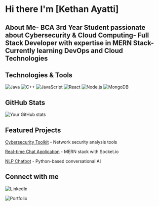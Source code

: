  # Hi there  I'm [Kethan Ayatti]
 
##  About Me- BCA 3rd Year Student passionate about Cybersecurity & Cloud Computing- Full Stack Developer with expertise in MERN Stack- Currently learning DevOps and Cloud Technologies

 ##  Technologies & Tools
 ![Java](https://img.shields.io/badge/-Java-ED8B00?style=flat-square&logo=java)
 ![C++](https://img.shields.io/badge/-C++-00599C?style=flat-square&logo=c%2B%2B)
 ![JavaScript](https://img.shields.io/badge/-JavaScript-F7DF1E?style=flat-square&logo=java)
 ![React](https://img.shields.io/badge/-React-61DAFB?style=flat-square&logo=react)
 ![Node.js](https://img.shields.io/badge/-Node.js-339933?style=flat-square&logo=node.js)
 ![MongoDB](https://img.shields.io/badge/-MongoDB-47A248?style=flat-square&logo=mongodb)

 ##  GitHub Stats
![Your GitHub stats](https://github-readme-stats.vercel.app/api?username=kethn-tech&show_icons=true)

 ##  Featured Projects
 [Cybersecurity Toolkit](link) - Network security analysis tools

 [Real-time Chat Application](link) - MERN stack with Socket.io

 [NLP Chatbot](link) - Python-based conversational AI

 ##  Connect with me
 ![LinkedIn](https://img.shields.io/badge/-LinkedIn-0077B5?style=flat-square&logo=linkedi)
 
 ![Portfolio](https://img.shields.io/badge/-Portfolio-000000?style=flat-square&logo=port)
